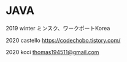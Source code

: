 # JAVA
2019 winter ミンスク、ワークポートKorea

2020 castello https://codechobo.tistory.com/

2020 kcci thomas194511@gmail.com
